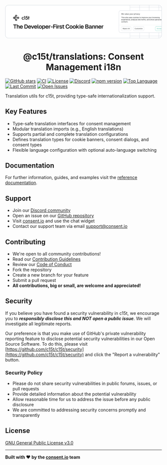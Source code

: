 <p align="center">
  <a href="https://c15t.com?utm_source=github&utm_medium=repopage_%40c15t%2Ftranslations" target="_blank" rel="noopener noreferrer">
    <picture>
      <source media="(prefers-color-scheme: dark)" srcset="../../docs/assets/c15t-banner-readme-dark.svg" type="image/svg+xml">
      <img src="../../docs/assets/c15t-banner-readme-light.svg" alt="c15t Banner" type="image/svg+xml">
    </picture>
  </a>
  <br />
  <h1 align="center">@c15t/translations: Consent Management i18n</h1>
</p>

[![GitHub stars](https://img.shields.io/github/stars/c15t/c15t?style=flat-square)](https://github.com/c15t/c15t)
[![CI](https://img.shields.io/github/actions/workflow/status/c15t/c15t/ci.yml?style=flat-square)](https://github.com/c15t/c15t/actions/workflows/ci.yml)
[![License](https://img.shields.io/badge/license-GPL--3.0-blue.svg?style=flat-square)](https://github.com/c15t/c15t/blob/main/LICENSE.md)
[![Discord](https://img.shields.io/discord/1312171102268690493?style=flat-square)](https://c15t.com/discord)
[![npm version](https://img.shields.io/npm/v/%40c15t%2Ftranslations?style=flat-square)](https://www.npmjs.com/package/@c15t/translations)
[![Top Language](https://img.shields.io/github/languages/top/c15t/c15t?style=flat-square)](https://github.com/c15t/c15t)
[![Last Commit](https://img.shields.io/github/last-commit/c15t/c15t?style=flat-square)](https://github.com/c15t/c15t/commits/main)
[![Open Issues](https://img.shields.io/github/issues/c15t/c15t?style=flat-square)](https://github.com/c15t/c15t/issues)

Translation utils for c15t, providing type-safe internationalization support.

## Key Features

- Type-safe translation interfaces for consent management
- Modular translation imports (e.g., English translations)
- Supports partial and complete translation configurations
- Defines translation types for cookie banners, consent dialogs, and consent types
- Flexible language configuration with optional auto-language switching

## Documentation

For further information, guides, and examples visit the [reference documentation](https://c15t.com/docs/frameworks/react/hooks/use-translations).

## Support

- Join our [Discord community](https://c15t.com/discord)
- Open an issue on our [GitHub repository](https://github.com/c15t/c15t/issues)
- Visit [consent.io](https://consent.io) and use the chat widget
- Contact our support team via email [support@consent.io](mailto:support@consent.io)

## Contributing

- We're open to all community contributions!
- Read our [Contribution Guidelines](https://c15t.com/docs/oss/contributing)
- Review our [Code of Conduct](https://c15t.com/docs/oss/code-of-conduct)
- Fork the repository
- Create a new branch for your feature
- Submit a pull request
- **All contributions, big or small, are welcome and appreciated!**

## Security

If you believe you have found a security vulnerability in c15t, we encourage you to **_responsibly disclose this and NOT open a public issue_**. We will investigate all legitimate reports.

Our preference is that you make use of GitHub's private vulnerability reporting feature to disclose potential security vulnerabilities in our Open Source Software. To do this, please visit [https://github.com/c15t/c15t/security](https://github.com/c15t/c15t/security) and click the "Report a vulnerability" button.

### Security Policy

- Please do not share security vulnerabilities in public forums, issues, or pull requests
- Provide detailed information about the potential vulnerability
- Allow reasonable time for us to address the issue before any public disclosure
- We are committed to addressing security concerns promptly and transparently

## License

[GNU General Public License v3.0](https://github.com/c15t/c15t/blob/main/LICENSE.md)

---

**Built with ❤️ by the [consent.io](https://www.consent.io?utm_source=github&utm_medium=repopage_%40c15t%2Ftranslations) team**
